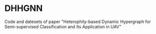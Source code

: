 # DHHGNN
Code and datesets of paper "Heterophily-based Dynamic Hypergraph for Semi-supervised Classification and Its Application in UAV"

